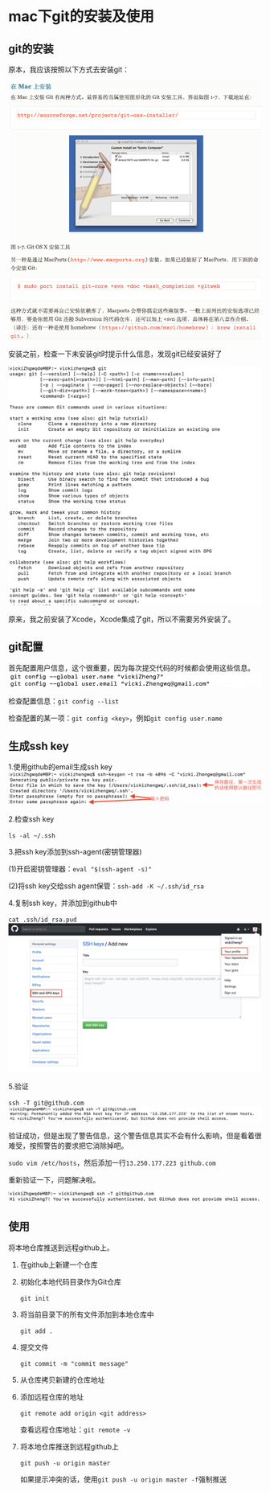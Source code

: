 # mac下git的安装及使用

## git的安装
原本，我应该按照以下方式去安装git：

![](./install-git.png)

安装之前，检查一下未安装git时提示什么信息，发现git已经安装好了

![](./check-git.png)

原来，我之前安装了Xcode，Xcode集成了git，所以不需要另外安装了。

## git配置
首先配置用户信息，这个很重要，因为每次提交代码的时候都会使用这些信息。
![](./git-config.png)

检查配置信息：`git config --list`

检查配置的某一项：`git config <key>`，例如`git config user.name`

## 生成ssh key
1.使用github的email生成ssh key
![](./generate-key.png)

2.检查ssh key

`ls -al ~/.ssh`

3.把ssh key添加到ssh-agent(密钥管理器)

(1)开启密钥管理器：`eval "$(ssh-agent -s)"`

(2)将ssh key交给ssh agent保管：`ssh-add -K ~/.ssh/id_rsa`

4.复制ssh key，并添加到github中

`cat .ssh/id_rsa.pud`
![](./add-sshkey.png)

5.验证

`ssh -T git@github.com`
![](./verify-sshkey.png)

验证成功，但是出现了警告信息，这个警告信息其实不会有什么影响，但是看着很难受，按照警告的要求把它消除掉吧。

`sudo vim /etc/hosts`，然后添加一行`13.250.177.223 github.com`

重新验证一下，问题解决啦。

![](./reverify.png)

## 使用

将本地仓库推送到远程github上。

1. 在github上新建一个仓库

2. 初始化本地代码目录作为Git仓库

	`git init`

3. 将当前目录下的所有文件添加到本地仓库中

	`git add .`

4. 提交文件

	`git commit -m "commit message"`

5. 从仓库拷贝新建的仓库地址

6. 添加远程仓库的地址

	`git remote add origin <git address>`

	查看远程仓库地址：`git remote -v`

7. 将本地仓库推送到远程github上

	`git push -u origin master`

	如果提示冲突的话，使用`git push -u origin master -f`强制推送